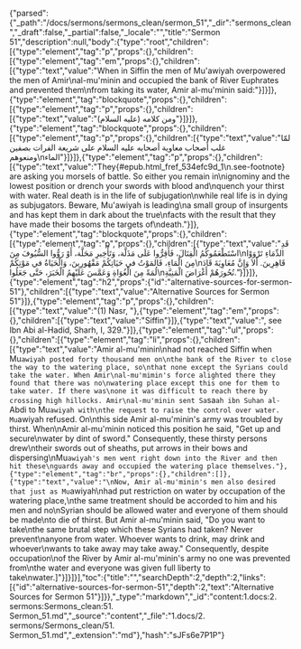 {"parsed":{"_path":"/docs/sermons/sermons_clean/sermon_51","_dir":"sermons_clean","_draft":false,"_partial":false,"_locale":"","title":"Sermon 51","description":null,"body":{"type":"root","children":[{"type":"element","tag":"p","props":{},"children":[{"type":"element","tag":"em","props":{},"children":[{"type":"text","value":"When in Siffin the men of Mu'awiyah overpowered the men of Amir\nal-mu'minin and occupied the bank of River Euphrates and prevented them\nfrom taking its water, Amir al-mu'minin said:"}]}]},{"type":"element","tag":"blockquote","props":{},"children":[{"type":"element","tag":"p","props":{},"children":[{"type":"text","value":"ومن كلامه (عليه السلام)"}]}]},{"type":"element","tag":"blockquote","props":{},"children":[{"type":"element","tag":"p","props":{},"children":[{"type":"text","value":"لمّا غلب أصحاب معاوية أصحابه عليه السلام على شريعة الفرات بصفين ومنعوهم\nالماء"}]}]},{"type":"element","tag":"p","props":{},"children":[{"type":"text","value":"They{#epub.html_fref_534efc9d_1\n.see-footnote} are asking you morsels of battle. So either you remain in\nignominy and the lowest position or drench your swords with blood and\nquench your thirst with water. Real death is in the life of subjugation\nwhile real life is in dying as subjugators. Beware, Mu'awiyah is leading\na small group of insurgents and has kept them in dark about the true\nfacts with the result that they have made their bosoms the targets of\ndeath."}]},{"type":"element","tag":"blockquote","props":{},"children":[{"type":"element","tag":"p","props":{},"children":[{"type":"text","value":"قَدِ اسْتَطْعَمُوكُمُ الْقِتَالَ، فَأَقِرُّوا عَلَى مَذَلَّة، وَتَأْخِيرِ مَحَلَّة، أَوْ رَوُّوا السُّيُوفَ مِنَ\nالدِّمَاءِ تَرْوَوْا مِنَ الْمَاءِ، فَالمَوْتُ في حَيَاتِكُمْ مَقْهُورِينَ، وَالْحَيَاةُ في مَوْتِكُمْ\nقَاهِرِينَ. أَلاَ وَإِنَّ مُعَاوِيَةَ قَادَ لُمَةً مِنَ الْغُوَاةِ وَعَمَّسَ عَلَيْهِمُ الْخَبَرَ، حَتَّى جَعَلُوا\nنُحُورَهُمْ أَغْرَاضَ الْمَنِيَّةِ."}]}]},{"type":"element","tag":"h2","props":{"id":"alternative-sources-for-sermon-51"},"children":[{"type":"text","value":"Alternative Sources for Sermon 51"}]},{"type":"element","tag":"p","props":{},"children":[{"type":"text","value":"(1) Nasr, "},{"type":"element","tag":"em","props":{},"children":[{"type":"text","value":"Siffin"}]},{"type":"text","value":", see Ibn Abi al-Hadid, Sharh, I, 329."}]},{"type":"element","tag":"ul","props":{},"children":[{"type":"element","tag":"li","props":{},"children":[{"type":"text","value":"Amir al-mu'minin\nhad not reached Siffin when Mu`awiyah posted forty thousand men on\nthe bank of the River to close the way to the watering place, so\nthat none except the Syrians could take the water. When Amir\nal-mu'mimin's force alighted there they found that there was no\nwatering place except this one for them to take water. If there was\none it was difficult to reach there by crossing high hillocks. Amir\nal-mu'minin sent Sa`sa`ah ibn Suhan al-`Abdi to Mu`awiyah with\nthe request to raise the control over water. Mu`awiyah refused. On\nthis side Amir al-mu'minin's army was troubled by thirst. When\nAmir al-mu'minin noticed this position he said, \"Get up and secure\nwater by dint of sword.\" Consequently, these thirsty persons drew\ntheir swords out of sheaths, put arrows in their bows and dispersing\nMu`awiyah's men went right down into the River and then hit these\nguards away and occupied the watering place themselves."},{"type":"element","tag":"br","props":{},"children":[]},{"type":"text","value":"\nNow, Amir al-mu'minin's men also desired that just as Mu`awiyah\nhad put restriction on water by occupation of the watering place,\nthe same treatment should be accorded to him and his men and no\nSyrian should be allowed water and everyone of them should be made\nto die of thirst. But Amir al-mu'minin said, \"Do you want to take\nthe same brutal step which these Syrians had taken? Never prevent\nanyone from water. Whoever wants to drink, may drink and whoever\nwants to take away may take away.\" Consequently, despite occupation\nof the River by Amir al-mu'minin's army no one was prevented from\nthe water and everyone was given full liberty to take\nwater.]"}]}]}],"toc":{"title":"","searchDepth":2,"depth":2,"links":[{"id":"alternative-sources-for-sermon-51","depth":2,"text":"Alternative Sources for Sermon 51"}]}},"_type":"markdown","_id":"content:1.docs:2. sermons:Sermons_clean:51. Sermon_51.md","_source":"content","_file":"1.docs/2. sermons/Sermons_clean/51. Sermon_51.md","_extension":"md"},"hash":"sJFs6e7P1P"}